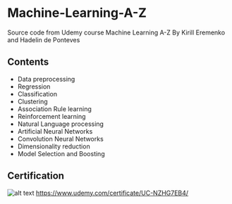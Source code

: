 # Machine-Learning-A-Z
Source code from Udemy course Machine Learning A-Z By Kirill Eremenko and Hadelin de Ponteves

## Contents
* Data preprocessing
* Regression
* Classification
* Clustering
* Association Rule learning
* Reinforcement learning
* Natural Language processing
* Artificial Neural Networks
* Convolution Neural Networks
* Dimensionality reduction
* Model Selection and Boosting

## Certification

![alt text](https://github.com/prakhargurawa/Machine-Learning-A-Z/blob/main/cert.jpg?raw=true)
https://www.udemy.com/certificate/UC-NZHG7EB4/
